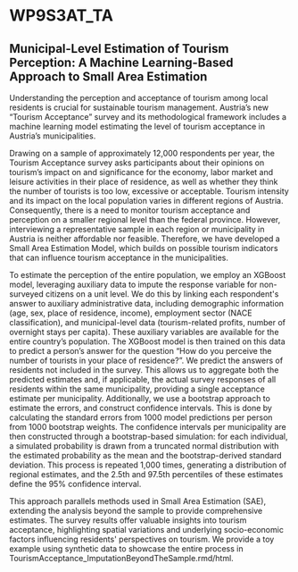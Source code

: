 # WP9S3AT_TA

## Municipal-Level Estimation of Tourism Perception: A Machine Learning-Based Approach to Small Area Estimation	
Understanding the perception and acceptance of tourism among local residents is crucial for sustainable tourism management. Austria’s new “Tourism Acceptance” survey and its methodological framework includes a machine learning model estimating the level of tourism acceptance in Austria’s municipalities. 

Drawing on a sample of approximately 12,000 respondents per year, the Tourism Acceptance survey asks participants about their opinions on tourism’s impact on and significance for the economy, labor market and leisure activities in their place of residence, as well as whether they think the number of tourists is too low, excessive or acceptable. Tourism intensity and its impact on the local population varies in different regions of Austria. Consequently, there is a need to monitor tourism acceptance and perception on a smaller regional level than the federal province. However, interviewing a representative sample in each region or municipality in Austria is neither affordable nor feasible. Therefore, we have developed a Small Area Estimation Model, which builds on possible tourism indicators that can influence tourism acceptance in the municipalities.  

To estimate the perception of the entire population, we employ an XGBoost model, leveraging auxiliary data to impute the response variable for non-surveyed citizens on a unit level. We do this by linking each respondent's answer to auxiliary administrative data, including demographic information (age, sex, place of residence, income), employment sector (NACE classification), and municipal-level data (tourism-related profits, number of overnight stays per capita). These auxiliary variables are available for the entire country’s population. The XGBoost model is then trained on this data to predict a person’s answer for the question “How do you perceive the number of tourists in your place of residence?”. We predict the answers of residents not included in the survey. This allows us to aggregate both the predicted estimates and, if applicable, the actual survey responses of all residents within the same municipality, providing a single acceptance estimate per municipality. Additionally, we use a bootstrap approach to estimate the errors, and construct confidence intervals. This is done by calculating the standard errors from 1000 model predictions per person from 1000 bootstrap weights. The confidence intervals per municipality are then constructed through a bootstrap-based simulation: for each individual, a simulated probability is drawn from a truncated normal distribution with the estimated probability as the mean and the bootstrap-derived standard deviation. This process is repeated 1,000 times, generating a distribution of regional estimates, and the 2.5th and 97.5th percentiles of these estimates define the 95% confidence interval. 

This approach parallels methods used in Small Area Estimation (SAE), extending the analysis beyond the sample to provide comprehensive estimates. 
The survey results offer valuable insights into tourism acceptance, highlighting spatial variations and underlying socio-economic factors influencing residents' perspectives on tourism. 
We provide a toy example using synthetic data to showcase the entire process in TourismAcceptance_ImputationBeyondTheSample.rmd/html. 
